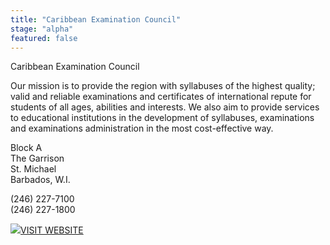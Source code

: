 ```yaml
---
title: "Caribbean Examination Council"
stage: "alpha"
featured: false
---
```


Caribbean Examination Council

Our mission is to provide the region with syllabuses of the highest quality; valid and reliable examinations and certificates of international repute for students of all ages, abilities and interests. We also aim to provide services to educational institutions in the development of syllabuses, examinations and examinations administration in the most cost-effective way.

Block A  
The Garrison  
St. Michael  
Barbados, W.I.

(246) 227-7100  
(246) 227-1800

[![](https://www.gov.bb/fileadmin/template/images/i-visit-white.png)VISIT WEBSITE](https://www.cxc.org/)